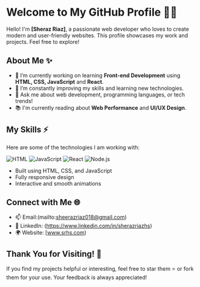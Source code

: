 # Welcome to My GitHub Profile 👨‍💻

Hello! I'm **[Sheraz Riaz]**, a passionate web developer who loves to create modern and user-friendly websites. This profile showcases my work and projects. Feel free to explore!

## About Me ✨

- 🔭 I’m currently working on learning **Front-end Development** using **HTML, CSS, JavaScript** and **React**.
- 🌱 I’m constantly improving my skills and learning new technologies.
- 💬 Ask me about web development, programming languages, or tech trends!
- 📚 I'm currently reading about **Web Performance** and **UI/UX Design**.

## My Skills ⚡

Here are some of the technologies I am working with:

![HTML](https://encrypted-tbn0.gstatic.com/images?q=tbn:ANd9GcTG053fSK6lEaRgkWQJU74L7F6Wh_YMOWsAfQ&s)
![JavaScript](https://encrypted-tbn0.gstatic.com/images?q=tbn:ANd9GcQWGCz5Ep5kdInMBADl28seY1tPfbE2PxPcmw&s)
![React](https://encrypted-tbn0.gstatic.com/images?q=tbn:ANd9GcTFi4_-9fNmkOc4nkBq6YLPG8higxuZsBuXGQ&s)
![Node.js](https://encrypted-tbn0.gstatic.com/images?q=tbn:ANd9GcRtb_9zVzsPWq_LDNDBVCsBYFo996KtVyCxWg&s)

- Built using HTML, CSS, and JavaScript
- Fully responsive design
- Interactive and smooth animations

## Connect with Me 🌐

- 📫 Email:(mailto:sheerazriaz018@gmail.com)
- 🔗 LinkedIn: (https://www.linkedin.com/in/sherazriazhs)
- 🌍 Website: [www.srhs.com)


## Thank You for Visiting! 🙏

If you find my projects helpful or interesting, feel free to star them ⭐ or fork them for your use. Your feedback is always appreciated!
